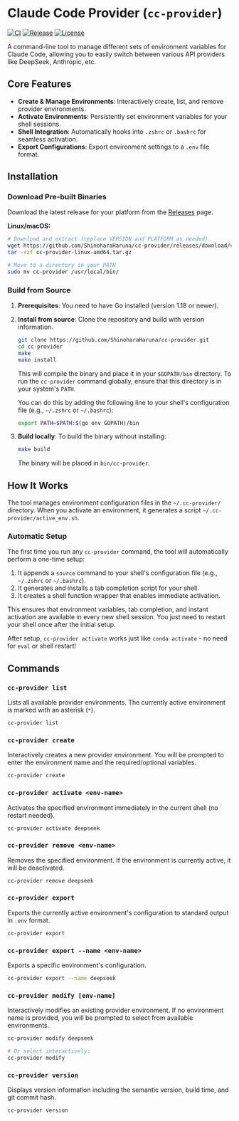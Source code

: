 # Claude Code Provider (`cc-provider`)

[![CI](https://github.com/ShinoharaHaruna/cc-provider/actions/workflows/ci.yml/badge.svg)](https://github.com/ShinoharaHaruna/cc-provider/actions/workflows/ci.yml)
[![Release](https://github.com/ShinoharaHaruna/cc-provider/actions/workflows/release.yml/badge.svg)](https://github.com/ShinoharaHaruna/cc-provider/actions/workflows/release.yml)
[![License](https://img.shields.io/github/license/ShinoharaHaruna/cc-provider)](LICENSE)

A command-line tool to manage different sets of environment variables for Claude Code, allowing you to easily switch between various API providers like DeepSeek, Anthropic, etc.

## Core Features

- **Create & Manage Environments**: Interactively create, list, and remove provider environments.
- **Activate Environments**: Persistently set environment variables for your shell sessions.
- **Shell Integration**: Automatically hooks into `.zshrc` or `.bashrc` for seamless activation.
- **Export Configurations**: Export environment settings to a `.env` file format.

## Installation

### Download Pre-built Binaries

Download the latest release for your platform from the [Releases](https://github.com/ShinoharaHaruna/cc-provider/releases) page.

**Linux/macOS:**

```bash
# Download and extract (replace VERSION and PLATFORM as needed)
wget https://github.com/ShinoharaHaruna/cc-provider/releases/download/v0.1.0/cc-provider-linux-amd64.tar.gz
tar -xzf cc-provider-linux-amd64.tar.gz

# Move to a directory in your PATH
sudo mv cc-provider /usr/local/bin/
```

### Build from Source

1. **Prerequisites**: You need to have Go installed (version 1.18 or newer).

2. **Install from source**: Clone the repository and build with version information.

    ```bash
    git clone https://github.com/ShinoharaHaruna/cc-provider.git
    cd cc-provider
    make
    make install
    ```

    This will compile the binary and place it in your `$GOPATH/bin` directory. To run the `cc-provider` command globally, ensure that this directory is in your system's `PATH`.

    You can do this by adding the following line to your shell's configuration file (e.g., `~/.zshrc` or `~/.bashrc`):

    ```bash
    export PATH=$PATH:$(go env GOPATH)/bin
    ```

3. **Build locally**: To build the binary without installing:

    ```bash
    make build
    ```

    The binary will be placed in `bin/cc-provider`.

## How It Works

The tool manages environment configuration files in the `~/.cc-provider/` directory. When you activate an environment, it generates a script `~/.cc-provider/active_env.sh`.

### Automatic Setup

The first time you run any `cc-provider` command, the tool will automatically perform a one-time setup:

1. It appends a `source` command to your shell's configuration file (e.g., `~/.zshrc` or `~/.bashrc`).
2. It generates and installs a tab completion script for your shell.
3. It creates a shell function wrapper that enables immediate activation.

This ensures that environment variables, tab completion, and instant activation are available in every new shell session. You just need to restart your shell once after the initial setup.

After setup, `cc-provider activate` works just like `conda activate` - no need for `eval` or shell restart!

## Commands

### `cc-provider list`

Lists all available provider environments. The currently active environment is marked with an asterisk (`*`).

```bash
cc-provider list
```

### `cc-provider create`

Interactively creates a new provider environment. You will be prompted to enter the environment name and the required/optional variables.

```bash
cc-provider create
```

### `cc-provider activate <env-name>`

Activates the specified environment immediately in the current shell (no restart needed).

```bash
cc-provider activate deepseek
```

### `cc-provider remove <env-name>`

Removes the specified environment. If the environment is currently active, it will be deactivated.

```bash
cc-provider remove deepseek
```

### `cc-provider export`

Exports the currently active environment's configuration to standard output in `.env` format.

```bash
cc-provider export
```

### `cc-provider export --name <env-name>`

Exports a specific environment's configuration.

```bash
cc-provider export --name deepseek
```

### `cc-provider modify [env-name]`

Interactively modifies an existing provider environment. If no environment name is provided, you will be prompted to select from available environments.

```bash
cc-provider modify deepseek

# Or select interactively:
cc-provider modify
```

### `cc-provider version`

Displays version information including the semantic version, build time, and git commit hash.

```bash
cc-provider version
```
